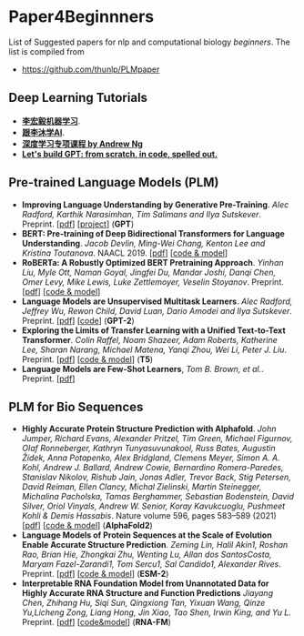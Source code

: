# Paper4Beginnners
List of Suggested papers for nlp and computational biology *beginners*. The list is compiled from  
- https://github.com/thunlp/PLMpaper

## Deep Learning Tutorials
- **[李宏毅机器学习](http://speech.ee.ntu.edu.tw/~tlkagk/courses_ML20.html)**. 
- **[跟李沐学AI](https://space.bilibili.com/1567748478?spm_id_from=333.337.0.0)**.
- **[深度学习专项课程 by Andrew Ng](https://www.coursera.org/specializations/deep-learning?utm_medium=sem&utm_source=gg&utm_campaign=B2C_NAMER_deep-learning_deeplearning-ai_FTCOF_specializations_country-US-country-CA&campaignid=904733485&adgroupid=43839369503&device=c&keyword=andrew%20ng%20deep%20learning&matchtype=b&network=g&devicemodel=&adposition=&creativeid=654942386826&hide_mobile_promo&gclid=CjwKCAjwhdWkBhBZEiwA1ibLmKQA7LisCioRWYxITFoFGbaDaYHH4NobkU6wtTIsOBD3DA9hOEY5SBoCm9wQAvD_BwE)**
- **[Let's build GPT: from scratch, in code, spelled out.](https://www.youtube.com/watch?v=kCc8FmEb1nY&t=1194s)**

## Pre-trained Language Models (PLM)
- **Improving Language Understanding by Generative Pre-Training**. *Alec Radford, Karthik Narasimhan, Tim Salimans and Ilya Sutskever*. Preprint. [[pdf](https://s3-us-west-2.amazonaws.com/openai-assets/research-covers/language-unsupervised/language_understanding_paper.pdf)] [[project](https://openai.com/blog/language-unsupervised/)] (**GPT**)
- **BERT: Pre-training of Deep Bidirectional Transformers for Language Understanding**. *Jacob Devlin, Ming-Wei Chang, Kenton Lee and Kristina Toutanova*. NAACL 2019. [[pdf](https://arxiv.org/pdf/1810.04805.pdf)] [[code & model](https://github.com/google-research/bert)]
- **RoBERTa: A Robustly Optimized BERT Pretraining Approach**. *Yinhan Liu, Myle Ott, Naman Goyal, Jingfei Du, Mandar Joshi, Danqi Chen, Omer Levy, Mike Lewis, Luke Zettlemoyer, Veselin Stoyanov*. Preprint. [[pdf](https://arxiv.org/pdf/1907.11692.pdf)] [[code & model](https://github.com/pytorch/fairseq)]
- **Language Models are Unsupervised Multitask Learners**. *Alec Radford, Jeffrey Wu, Rewon Child, David Luan, Dario Amodei and Ilya Sutskever*. Preprint. [[pdf](https://d4mucfpksywv.cloudfront.net/better-language-models/language_models_are_unsupervised_multitask_learners.pdf)] [[code](https://github.com/openai/gpt-2)] (**GPT-2**)
- **Exploring the Limits of Transfer Learning with a Unified Text-to-Text Transformer**.  *Colin Raffel, Noam Shazeer, Adam Roberts, Katherine Lee, Sharan Narang, Michael Matena, Yanqi Zhou, Wei Li, Peter J. Liu*. Preprint. [[pdf](https://arxiv.org/pdf/1910.10683.pdf)] [[code & model](https://github.com/google-research/text-to-text-transfer-transformer)] (**T5**)
- **Language Models are Few-Shot Learners**, *Tom B. Brown, et al.*. Preprint. [[pdf](https://arxiv.org/abs/2005.14165)]


## PLM for Bio Sequences
- **Highly Accurate Protein Structure Prediction with Alphafold**. *John Jumper, Richard Evans, Alexander Pritzel, Tim Green, Michael Figurnov, Olaf Ronneberger, Kathryn Tunyasuvunakool, Russ Bates, Augustin Žídek, Anna Potapenko, Alex Bridgland, Clemens Meyer, Simon A. A. Kohl, Andrew J. Ballard, Andrew Cowie, Bernardino Romera-Paredes, Stanislav Nikolov, Rishub Jain, Jonas Adler, Trevor Back, Stig Petersen, David Reiman, Ellen Clancy, Michal Zielinski, Martin Steinegger, Michalina Pacholska, Tamas Berghammer, Sebastian Bodenstein, David Silver, Oriol Vinyals, Andrew W. Senior, Koray Kavukcuoglu, Pushmeet Kohli & Demis Hassabis*. Nature volume 596, pages 583–589 (2021) [[pdf](https://www.nature.com/articles/s41586-021-03819-2)] [[code & model](https://github.com/deepmind/alphafold)] (**AlphaFold2**)
- **Language Models of Protein Sequences at the Scale of Evolution Enable Accurate Structure Prediction**. *Zeming Lin, Halil Akin1, Roshan Rao, Brian Hie, Zhongkai Zhu, Wenting Lu, Allan dos SantosCosta, Maryam Fazel-Zarandi1, Tom Sercu1, Sal Candido1, Alexander Rives*. Preprint. [[pdf](https://www.biorxiv.org/content/10.1101/2022.07.20.500902v1.full.pdf)] [[code & model](https://github.com/facebookresearch/esm)] (**ESM-2**)
- **Interpretable RNA Foundation Model from Unannotated Data for Highly Accurate RNA Structure and Function Predictions** *Jiayang Chen, Zhihang Hu, Siqi Sun, Qingxiong Tan, Yixuan Wang, Qinze Yu,Licheng Zong, Liang Hong, Jin Xiao, Tao Shen, Irwin King, and Yu L.* Preprint. [[pdf](https://arxiv.org/pdf/2204.00300.pdf)] [[code&model](https://github.com/ml4bio/RNA-FM)] (**RNA-FM**)

